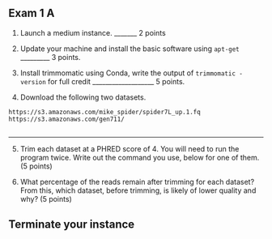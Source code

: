 Exam 1 A
--


1. Launch a medium instance.  _______ 2 points


2. Update your machine and install the basic software using ``apt-get`` _________ 3 points.



3. Install trimmomatic using Conda, write the output of `trimmomatic -version` for full credit ___________________ 5 points.

4. Download the following two datasets.

```
https://s3.amazonaws.com/mike_spider/spider7L_up.1.fq
https://s3.amazonaws.com/gen711/


```

---

5.  Trim each dataset at a PHRED score of 4. You will need to run the program twice. Write out the command you use, below for one of them. (5 points)

6. What percentage of the reads remain after trimming for each dataset? From this, which dataset, before trimming, is likely of lower quality and why? (5 points)



## Terminate your instance

